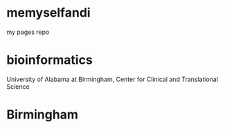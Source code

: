 # memyselfandi
my pages repo

# bioinformatics

University of Alabama at Birmingham, Center for Clinical and Translational Science

# Birmingham
